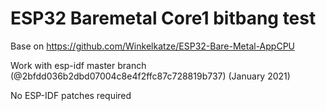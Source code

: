 # ESP32 Baremetal Core1 bitbang test

Base on https://github.com/Winkelkatze/ESP32-Bare-Metal-AppCPU

Work with esp-idf master branch (@2bfdd036b2dbd07004c8e4f2ffc87c728819b737) (January 2021)

No ESP-IDF patches required
